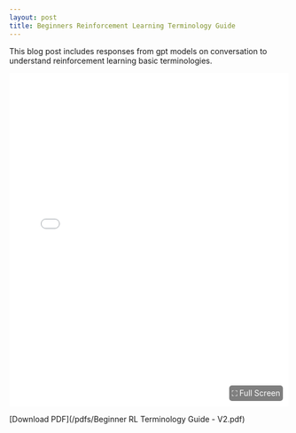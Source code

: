 ```yaml
---
layout: post
title: Beginners Reinforcement Learning Terminology Guide
---
```


This blog post includes responses from gpt models on conversation to understand reinforcement learning basic terminologies.

<div style="position: relative;">
    <iframe src="/pdfs/Beginner RL Terminology Guide - V2.pdf" width="100%" height="600px" style="border: none;">
        This browser does not support PDFs. Please download the PDF to view it: <a href="/pdfs/Beginner RL Terminology Guide - V2.pdf">Download PDF</a>
    </iframe>
    <div style="position: absolute; bottom: 10px; right: 10px; background: rgba(0,0,0,0.5); padding: 5px; border-radius: 5px;">
        <a href="/pdfs/Beginner RL Terminology Guide - V2.pdf" target="_blank" style="color: white; text-decoration: none;">⛶ Full Screen</a>
    </div>
</div>

[Download PDF](/pdfs/Beginner RL Terminology Guide - V2.pdf)
